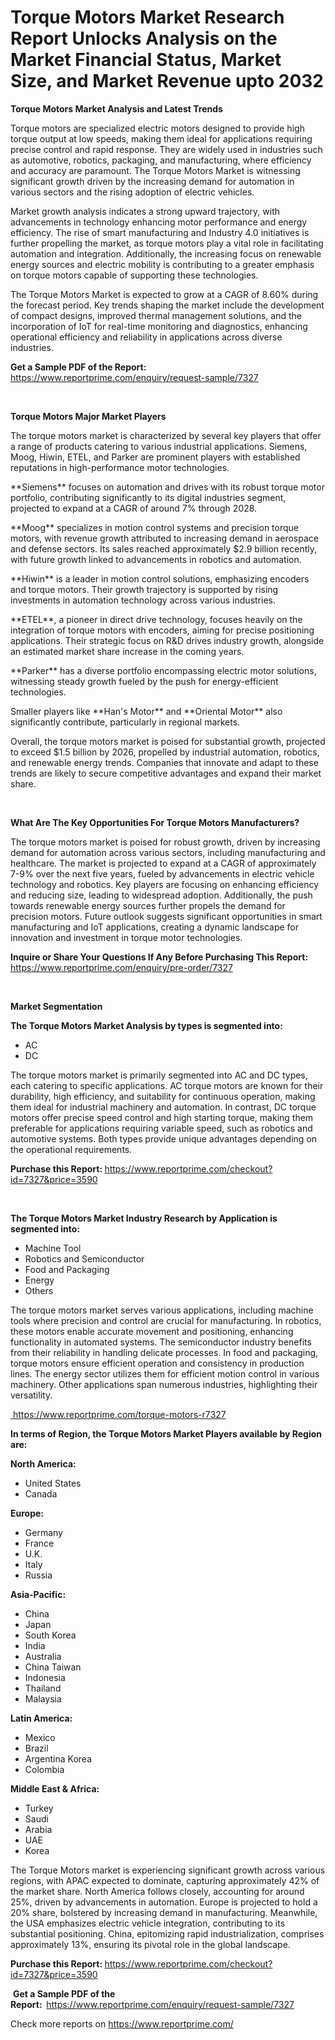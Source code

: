 <p><h1>Torque Motors Market Research Report Unlocks Analysis on the Market Financial Status, Market Size, and Market Revenue upto 2032</h1></p><p><strong>Torque Motors Market Analysis and Latest Trends</strong></p>
<p><p>Torque motors are specialized electric motors designed to provide high torque output at low speeds, making them ideal for applications requiring precise control and rapid response. They are widely used in industries such as automotive, robotics, packaging, and manufacturing, where efficiency and accuracy are paramount. The Torque Motors Market is witnessing significant growth driven by the increasing demand for automation in various sectors and the rising adoption of electric vehicles.</p><p>Market growth analysis indicates a strong upward trajectory, with advancements in technology enhancing motor performance and energy efficiency. The rise of smart manufacturing and Industry 4.0 initiatives is further propelling the market, as torque motors play a vital role in facilitating automation and integration. Additionally, the increasing focus on renewable energy sources and electric mobility is contributing to a greater emphasis on torque motors capable of supporting these technologies.</p><p>The Torque Motors Market is expected to grow at a CAGR of 8.60% during the forecast period. Key trends shaping the market include the development of compact designs, improved thermal management solutions, and the incorporation of IoT for real-time monitoring and diagnostics, enhancing operational efficiency and reliability in applications across diverse industries.</p></p>
<p><strong>Get a Sample PDF of the Report:&nbsp;</strong> <a href="https://www.reportprime.com/enquiry/request-sample/7327?utm_campaign=3323&utm_medium=2&utm_source=Github&utm_content=ia&utm_term=19032025&utm_id=torque-motors">https://www.reportprime.com/enquiry/request-sample/7327</a></p>
<p>&nbsp;</p>
<p><strong>Torque Motors Major Market Players</strong></p>
<p><p>The torque motors market is characterized by several key players that offer a range of products catering to various industrial applications. Siemens, Moog, Hiwin, ETEL, and Parker are prominent players with established reputations in high-performance motor technologies. </p><p>**Siemens** focuses on automation and drives with its robust torque motor portfolio, contributing significantly to its digital industries segment, projected to expand at a CAGR of around 7% through 2028. </p><p>**Moog** specializes in motion control systems and precision torque motors, with revenue growth attributed to increasing demand in aerospace and defense sectors. Its sales reached approximately $2.9 billion recently, with future growth linked to advancements in robotics and automation.</p><p>**Hiwin** is a leader in motion control solutions, emphasizing encoders and torque motors. Their growth trajectory is supported by rising investments in automation technology across various industries. </p><p>**ETEL**, a pioneer in direct drive technology, focuses heavily on the integration of torque motors with encoders, aiming for precise positioning applications. Their strategic focus on R&D drives industry growth, alongside an estimated market share increase in the coming years.</p><p>**Parker** has a diverse portfolio encompassing electric motor solutions, witnessing steady growth fueled by the push for energy-efficient technologies. </p><p>Smaller players like **Han's Motor** and **Oriental Motor** also significantly contribute, particularly in regional markets. </p><p>Overall, the torque motors market is poised for substantial growth, projected to exceed $1.5 billion by 2026, propelled by industrial automation, robotics, and renewable energy trends. Companies that innovate and adapt to these trends are likely to secure competitive advantages and expand their market share.</p></p>
<p>&nbsp;</p>
<p><strong>What Are The Key Opportunities For Torque Motors Manufacturers?</strong></p>
<p><p>The torque motors market is poised for robust growth, driven by increasing demand for automation across various sectors, including manufacturing and healthcare. The market is projected to expand at a CAGR of approximately 7-9% over the next five years, fueled by advancements in electric vehicle technology and robotics. Key players are focusing on enhancing efficiency and reducing size, leading to widespread adoption. Additionally, the push towards renewable energy sources further propels the demand for precision motors. Future outlook suggests significant opportunities in smart manufacturing and IoT applications, creating a dynamic landscape for innovation and investment in torque motor technologies.</p></p>
<p><strong>Inquire or Share Your Questions If Any Before Purchasing This Report:</strong> <a href="https://www.reportprime.com/enquiry/pre-order/7327?utm_campaign=3323&utm_medium=2&utm_source=Github&utm_content=ia&utm_term=19032025&utm_id=torque-motors">https://www.reportprime.com/enquiry/pre-order/7327</a></p>
<p>&nbsp;</p>
<p><strong>Market Segmentation</strong></p>
<p><strong>The Torque Motors Market Analysis by types is segmented into:</strong></p>
<p><ul><li>AC</li><li>DC</li></ul></p>
<p><p>The torque motors market is primarily segmented into AC and DC types, each catering to specific applications. AC torque motors are known for their durability, high efficiency, and suitability for continuous operation, making them ideal for industrial machinery and automation. In contrast, DC torque motors offer precise speed control and high starting torque, making them preferable for applications requiring variable speed, such as robotics and automotive systems. Both types provide unique advantages depending on the operational requirements.</p></p>
<p><strong>Purchase this Report:&nbsp;</strong><a href="https://www.reportprime.com/checkout?id=7327&price=3590&utm_campaign=3323&utm_medium=2&utm_source=Github&utm_content=ia&utm_term=19032025&utm_id=torque-motors">https://www.reportprime.com/checkout?id=7327&price=3590</a></p>
<p>&nbsp;</p>
<p><strong>The Torque Motors Market Industry Research by Application is segmented into:</strong></p>
<p><ul><li>Machine Tool</li><li>Robotics and Semiconductor</li><li>Food and Packaging</li><li>Energy</li><li>Others</li></ul></p>
<p><p>The torque motors market serves various applications, including machine tools where precision and control are crucial for manufacturing. In robotics, these motors enable accurate movement and positioning, enhancing functionality in automated systems. The semiconductor industry benefits from their reliability in handling delicate processes. In food and packaging, torque motors ensure efficient operation and consistency in production lines. The energy sector utilizes them for efficient motion control in various machinery. Other applications span numerous industries, highlighting their versatility.</p></p>
<p><a href="https://www.reportprime.com/torque-motors-r7327?utm_campaign=3323&utm_medium=2&utm_source=Github&utm_content=ia&utm_term=19032025&utm_id=torque-motors">&nbsp;https://www.reportprime.com/torque-motors-r7327</a></p>
<p><strong>In terms of Region, the Torque Motors Market Players available by Region are:</strong></p>
<p>
    <p> <strong> North America: </strong>
        <ul>
            <li>United States</li>
            <li>Canada</li>
        </ul>
        </p> 
    <p> <strong> Europe: </strong>
        <ul>
            <li>Germany</li>
            <li>France</li>
            <li>U.K.</li>
            <li>Italy</li>
            <li>Russia</li>
        </ul>
        </p> 
    <p> <strong> Asia-Pacific: </strong>
        <ul>
            <li>China</li>
            <li>Japan</li>
            <li>South Korea</li>
            <li>India</li>
            <li>Australia</li>
            <li>China Taiwan</li>
            <li>Indonesia</li>
            <li>Thailand</li>
            <li>Malaysia</li>
        </ul>
        </p> 
    <p> <strong> Latin America: </strong>
        <ul>
            <li>Mexico</li>
            <li>Brazil</li>
            <li>Argentina Korea</li>
            <li>Colombia</li>
        </ul>
        </p> 
    <p> <strong> Middle East & Africa: </strong>
        <ul>
            <li>Turkey</li>
            <li>Saudi</li>
            <li>Arabia</li>
            <li>UAE</li>
            <li>Korea</li>
        </ul>
    </p>
    </p>
<p><p>The Torque Motors market is experiencing significant growth across various regions, with APAC expected to dominate, capturing approximately 42% of the market share. North America follows closely, accounting for around 25%, driven by advancements in automation. Europe is projected to hold a 20% share, bolstered by increasing demand in manufacturing. Meanwhile, the USA emphasizes electric vehicle integration, contributing to its substantial positioning. China, epitomizing rapid industrialization, comprises approximately 13%, ensuring its pivotal role in the global landscape.</p></p>
<p><strong>Purchase this Report: </strong><a href="https://www.reportprime.com/checkout?id=7327&price=3590&utm_campaign=3323&utm_medium=2&utm_source=Github&utm_content=ia&utm_term=19032025&utm_id=torque-motors">https://www.reportprime.com/checkout?id=7327&price=3590</a></p>
<p>&nbsp;<strong>Get a Sample PDF of the Report:&nbsp;&nbsp;</strong><a href="https://www.reportprime.com/enquiry/request-sample/7327?utm_campaign=3323&utm_medium=2&utm_source=Github&utm_content=ia&utm_term=19032025&utm_id=torque-motors">https://www.reportprime.com/enquiry/request-sample/7327</a></p>
<p><strong></strong></p>
<p>Check more reports on <a href="https://www.reportprime.com/?utm_campaign=3323&utm_medium=2&utm_source=Github&utm_content=ia&utm_term=19032025&utm_id=torque-motors">https://www.reportprime.com/</a></p>